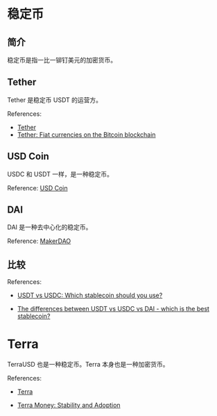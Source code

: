 # 稳定币

## 简介

稳定币是指一比一铆钉美元的加密货币。

## Tether

Tether 是稳定币 USDT 的运营方。

References:
- [Tether](https://tether.to/en/)
- [Tether: Fiat currencies on the Bitcoin blockchain](https://assets.ctfassets.net/vyse88cgwfbl/5UWgHMvz071t2Cq5yTw5vi/c9798ea8db99311bf90ebe0810938b01/TetherWhitePaper.pdf)

## USD Coin

USDC 和 USDT 一样，是一种稳定币。

Reference: [USD Coin](https://www.centre.io/usdc)

## DAI

DAI 是一种去中心化的稳定币。

Reference: [MakerDAO](https://makerdao.com/en/)

## 比较

References: 

- [USDT vs USDC: Which stablecoin should you use?](https://www.moonpay.com/blog/what-is-the-difference-between-usdt-and-usdc)

- [The differences between USDT vs USDC vs DAI - which is the best stablecoin?](https://www.exodus.com/blog/differences-between-usdt-usdc-dai/)

# Terra

TerraUSD 也是一种稳定币。Terra 本身也是一种加密货币。

References:

- [Terra](https://www.terra.money/)

- [Terra Money: Stability and Adoption](https://assets.website-files.com/611153e7af981472d8da199c/618b02d13e938ae1f8ad1e45_Terra_White_paper.pdf)

